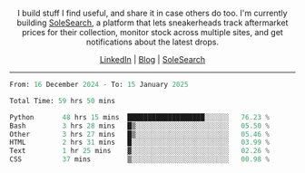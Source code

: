 <p align="center">I build stuff I find useful, and share it in case others do too. I'm currently building <a href="https://solesearch.io">SoleSearch</a>, a platform that lets sneakerheads track aftermarket prices for their collection, monitor stock across multiple sites, and get notifications about the latest drops.</p>
<p align="center">
  <a href="https://www.linkedin.com/in/peter-rauscher">LinkedIn</a>
  |
  <a href="https://peterrauscher.com">Blog</a>
  |
  <a href="https://solesearch.io">SoleSearch</a>
</p>
<hr/>
<!--START_SECTION:waka-->

```python
From: 16 December 2024 - To: 15 January 2025

Total Time: 59 hrs 50 mins

Python       48 hrs 15 mins  ███████████████████░░░░░░   76.23 %
Bash         3 hrs 28 mins   █▒░░░░░░░░░░░░░░░░░░░░░░░   05.50 %
Other        3 hrs 27 mins   █▒░░░░░░░░░░░░░░░░░░░░░░░   05.46 %
HTML         2 hrs 31 mins   █░░░░░░░░░░░░░░░░░░░░░░░░   03.99 %
Text         1 hr 25 mins    ▓░░░░░░░░░░░░░░░░░░░░░░░░   02.26 %
CSS          37 mins         ▒░░░░░░░░░░░░░░░░░░░░░░░░   00.98 %
```

<!--END_SECTION:waka-->
